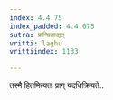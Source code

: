 ```yaml
---
index: 4.4.75
index_padded: 4.4.075
sutra: प्राग्घिताद्यत्
vritti: laghu
vrittiindex: 1133

---
```

तस्मै हितमित्यतः प्राग् यदधिक्रियते..